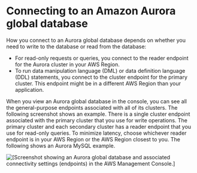 # Connecting to an Amazon Aurora global database<a name="aurora-global-database-connecting"></a>

How you connect to an Aurora global database depends on whether you need to write to the database or read from the database:
+ For read\-only requests or queries, you connect to the reader endpoint for the Aurora cluster in your AWS Region\. 
+ To run data manipulation language \(DML\) or data definition language \(DDL\) statements, you connect to the cluster endpoint for the primary cluster\. This endpoint might be in a different AWS Region than your application\. 

When you view an Aurora global database in the console, you can see all the general\-purpose endpoints associated with all of its clusters\. The following screenshot shows an example\. There is a single cluster endpoint associated with the primary cluster that you use for write operations\. The primary cluster and each secondary cluster has a reader endpoint that you use for read\-only queries\. To minimize latency, choose whichever reader endpoint is in your AWS Region or the AWS Region closest to you\. The following shows an Aurora MySQL example\.

![\[Screenshot showing an Aurora global database and associated connectivity settings (endpoints) in the AWS Management Console.\]](http://docs.aws.amazon.com/AmazonRDS/latest/AuroraUserGuide/images/aurora-global-databases-primary-cluster-connectivity.png)